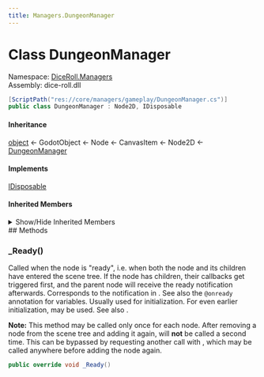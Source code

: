 ```yaml
---
title: Managers.DungeonManager
---
```


# <a id="DiceRoll_Managers_DungeonManager"></a> Class DungeonManager

Namespace: [DiceRoll.Managers](DiceRoll.Managers.md)  
Assembly: dice\-roll.dll  

```csharp
[ScriptPath("res://core/managers/gameplay/DungeonManager.cs")]
public class DungeonManager : Node2D, IDisposable
```

#### Inheritance

[object](https://learn.microsoft.com/dotnet/api/system.object) ← 
GodotObject ← 
Node ← 
CanvasItem ← 
Node2D ← 
[DungeonManager](DiceRoll.Managers.DungeonManager.md)

#### Implements

[IDisposable](https://learn.microsoft.com/dotnet/api/system.idisposable)

#### Inherited Members

<details>
<summary>Show/Hide Inherited Members</summary>

Node2D.Rotate\(float\),   
Node2D.MoveLocalX\(float, bool\),   
Node2D.MoveLocalY\(float, bool\),   
Node2D.Translate\(Vector2\),   
Node2D.GlobalTranslate\(Vector2\),   
Node2D.ApplyScale\(Vector2\),   
Node2D.LookAt\(Vector2\),   
Node2D.GetAngleTo\(Vector2\),   
Node2D.ToLocal\(Vector2\),   
Node2D.ToGlobal\(Vector2\),   
Node2D.GetRelativeTransformToParent\(Node\),   
Node2D.InvokeGodotClassMethod\(in godot\_string\_name, NativeVariantPtrArgs, out godot\_variant\),   
Node2D.HasGodotClassMethod\(in godot\_string\_name\),   
Node2D.HasGodotClassSignal\(in godot\_string\_name\),   
Node2D.Position,   
Node2D.Rotation,   
Node2D.RotationDegrees,   
Node2D.Scale,   
Node2D.Skew,   
Node2D.Transform,   
Node2D.GlobalPosition,   
Node2D.GlobalRotation,   
Node2D.GlobalRotationDegrees,   
Node2D.GlobalScale,   
Node2D.GlobalSkew,   
Node2D.GlobalTransform,   
CanvasItem.NotificationTransformChanged,   
CanvasItem.NotificationLocalTransformChanged,   
CanvasItem.NotificationDraw,   
CanvasItem.NotificationVisibilityChanged,   
CanvasItem.NotificationEnterCanvas,   
CanvasItem.NotificationExitCanvas,   
CanvasItem.NotificationWorld2DChanged,   
CanvasItem.\_Draw\(\),   
CanvasItem.GetCanvasItem\(\),   
CanvasItem.IsVisibleInTree\(\),   
CanvasItem.Show\(\),   
CanvasItem.Hide\(\),   
CanvasItem.QueueRedraw\(\),   
CanvasItem.MoveToFront\(\),   
CanvasItem.DrawLine\(Vector2, Vector2, Color, float, bool\),   
CanvasItem.DrawDashedLine\(Vector2, Vector2, Color, float, float, bool, bool\),   
CanvasItem.DrawPolyline\(Vector2\[\], Color, float, bool\),   
CanvasItem.DrawPolyline\(ReadOnlySpan\<Vector2\>, Color, float, bool\),   
CanvasItem.DrawPolylineColors\(Vector2\[\], Color\[\], float, bool\),   
CanvasItem.DrawPolylineColors\(ReadOnlySpan\<Vector2\>, ReadOnlySpan\<Color\>, float, bool\),   
CanvasItem.DrawArc\(Vector2, float, float, float, int, Color, float, bool\),   
CanvasItem.DrawMultiline\(Vector2\[\], Color, float, bool\),   
CanvasItem.DrawMultiline\(ReadOnlySpan\<Vector2\>, Color, float, bool\),   
CanvasItem.DrawMultilineColors\(Vector2\[\], Color\[\], float, bool\),   
CanvasItem.DrawMultilineColors\(ReadOnlySpan\<Vector2\>, ReadOnlySpan\<Color\>, float, bool\),   
CanvasItem.DrawRect\(Rect2, Color, bool, float, bool\),   
CanvasItem.DrawCircle\(Vector2, float, Color, bool, float, bool\),   
CanvasItem.DrawTexture\(Texture2D, Vector2, Color?\),   
CanvasItem.DrawTextureRect\(Texture2D, Rect2, bool, Color?, bool\),   
CanvasItem.DrawTextureRectRegion\(Texture2D, Rect2, Rect2, Color?, bool, bool\),   
CanvasItem.DrawMsdfTextureRectRegion\(Texture2D, Rect2, Rect2, Color?, double, double, double\),   
CanvasItem.DrawLcdTextureRectRegion\(Texture2D, Rect2, Rect2, Color?\),   
CanvasItem.DrawStyleBox\(StyleBox, Rect2\),   
CanvasItem.DrawPrimitive\(Vector2\[\], Color\[\], Vector2\[\], Texture2D\),   
CanvasItem.DrawPrimitive\(ReadOnlySpan\<Vector2\>, ReadOnlySpan\<Color\>, ReadOnlySpan\<Vector2\>, Texture2D\),   
CanvasItem.DrawPolygon\(Vector2\[\], Color\[\], Vector2\[\], Texture2D\),   
CanvasItem.DrawPolygon\(ReadOnlySpan\<Vector2\>, ReadOnlySpan\<Color\>, ReadOnlySpan\<Vector2\>, Texture2D\),   
CanvasItem.DrawColoredPolygon\(Vector2\[\], Color, Vector2\[\], Texture2D\),   
CanvasItem.DrawColoredPolygon\(ReadOnlySpan\<Vector2\>, Color, ReadOnlySpan\<Vector2\>, Texture2D\),   
CanvasItem.DrawString\(Font, Vector2, string, HorizontalAlignment, float, int, Color?, TextServer.JustificationFlag, TextServer.Direction, TextServer.Orientation\),   
CanvasItem.DrawMultilineString\(Font, Vector2, string, HorizontalAlignment, float, int, int, Color?, TextServer.LineBreakFlag, TextServer.JustificationFlag, TextServer.Direction, TextServer.Orientation\),   
CanvasItem.DrawStringOutline\(Font, Vector2, string, HorizontalAlignment, float, int, int, Color?, TextServer.JustificationFlag, TextServer.Direction, TextServer.Orientation\),   
CanvasItem.DrawMultilineStringOutline\(Font, Vector2, string, HorizontalAlignment, float, int, int, int, Color?, TextServer.LineBreakFlag, TextServer.JustificationFlag, TextServer.Direction, TextServer.Orientation\),   
CanvasItem.DrawChar\(Font, Vector2, string, int, Color?\),   
CanvasItem.DrawCharOutline\(Font, Vector2, string, int, int, Color?\),   
CanvasItem.DrawMesh\(Mesh, Texture2D, Transform2D?, Color?\),   
CanvasItem.DrawMultimesh\(MultiMesh, Texture2D\),   
CanvasItem.DrawSetTransform\(Vector2, float, Vector2?\),   
CanvasItem.DrawSetTransformMatrix\(Transform2D\),   
CanvasItem.DrawAnimationSlice\(double, double, double, double\),   
CanvasItem.DrawEndAnimation\(\),   
CanvasItem.GetTransform\(\),   
CanvasItem.GetGlobalTransform\(\),   
CanvasItem.GetGlobalTransformWithCanvas\(\),   
CanvasItem.GetViewportTransform\(\),   
CanvasItem.GetViewportRect\(\),   
CanvasItem.GetCanvasTransform\(\),   
CanvasItem.GetScreenTransform\(\),   
CanvasItem.GetLocalMousePosition\(\),   
CanvasItem.GetGlobalMousePosition\(\),   
CanvasItem.GetCanvas\(\),   
CanvasItem.GetCanvasLayerNode\(\),   
CanvasItem.GetWorld2D\(\),   
CanvasItem.SetNotifyLocalTransform\(bool\),   
CanvasItem.IsLocalTransformNotificationEnabled\(\),   
CanvasItem.SetNotifyTransform\(bool\),   
CanvasItem.IsTransformNotificationEnabled\(\),   
CanvasItem.ForceUpdateTransform\(\),   
CanvasItem.MakeCanvasPositionLocal\(Vector2\),   
CanvasItem.MakeInputLocal\(InputEvent\),   
CanvasItem.SetVisibilityLayerBit\(uint, bool\),   
CanvasItem.GetVisibilityLayerBit\(uint\),   
CanvasItem.EmitSignalDraw\(\),   
CanvasItem.EmitSignalVisibilityChanged\(\),   
CanvasItem.EmitSignalHidden\(\),   
CanvasItem.EmitSignalItemRectChanged\(\),   
CanvasItem.InvokeGodotClassMethod\(in godot\_string\_name, NativeVariantPtrArgs, out godot\_variant\),   
CanvasItem.HasGodotClassMethod\(in godot\_string\_name\),   
CanvasItem.HasGodotClassSignal\(in godot\_string\_name\),   
CanvasItem.Visible,   
CanvasItem.Modulate,   
CanvasItem.SelfModulate,   
CanvasItem.ShowBehindParent,   
CanvasItem.TopLevel,   
CanvasItem.ClipChildren,   
CanvasItem.LightMask,   
CanvasItem.VisibilityLayer,   
CanvasItem.ZIndex,   
CanvasItem.ZAsRelative,   
CanvasItem.YSortEnabled,   
CanvasItem.TextureFilter,   
CanvasItem.TextureRepeat,   
CanvasItem.Material,   
CanvasItem.UseParentMaterial,   
CanvasItem.Draw,   
CanvasItem.VisibilityChanged,   
CanvasItem.Hidden,   
CanvasItem.ItemRectChanged,   
Node.NotificationEnterTree,   
Node.NotificationExitTree,   
Node.NotificationMovedInParent,   
Node.NotificationReady,   
Node.NotificationPaused,   
Node.NotificationUnpaused,   
Node.NotificationPhysicsProcess,   
Node.NotificationProcess,   
Node.NotificationParented,   
Node.NotificationUnparented,   
Node.NotificationSceneInstantiated,   
Node.NotificationDragBegin,   
Node.NotificationDragEnd,   
Node.NotificationPathRenamed,   
Node.NotificationChildOrderChanged,   
Node.NotificationInternalProcess,   
Node.NotificationInternalPhysicsProcess,   
Node.NotificationPostEnterTree,   
Node.NotificationDisabled,   
Node.NotificationEnabled,   
Node.NotificationResetPhysicsInterpolation,   
Node.NotificationEditorPreSave,   
Node.NotificationEditorPostSave,   
Node.NotificationWMMouseEnter,   
Node.NotificationWMMouseExit,   
Node.NotificationWMWindowFocusIn,   
Node.NotificationWMWindowFocusOut,   
Node.NotificationWMCloseRequest,   
Node.NotificationWMGoBackRequest,   
Node.NotificationWMSizeChanged,   
Node.NotificationWMDpiChange,   
Node.NotificationVpMouseEnter,   
Node.NotificationVpMouseExit,   
Node.NotificationOsMemoryWarning,   
Node.NotificationTranslationChanged,   
Node.NotificationWMAbout,   
Node.NotificationCrash,   
Node.NotificationOsImeUpdate,   
Node.NotificationApplicationResumed,   
Node.NotificationApplicationPaused,   
Node.NotificationApplicationFocusIn,   
Node.NotificationApplicationFocusOut,   
Node.NotificationTextServerChanged,   
Node.GetNode\<T\>\(NodePath\),   
Node.GetNodeOrNull\<T\>\(NodePath\),   
Node.GetChild\<T\>\(int, bool\),   
Node.GetChildOrNull\<T\>\(int, bool\),   
Node.GetOwner\<T\>\(\),   
Node.GetOwnerOrNull\<T\>\(\),   
Node.GetParent\<T\>\(\),   
Node.GetParentOrNull\<T\>\(\),   
Node.\_EnterTree\(\),   
Node.\_ExitTree\(\),   
Node.\_GetConfigurationWarnings\(\),   
Node.\_Input\(InputEvent\),   
Node.\_PhysicsProcess\(double\),   
Node.\_Process\(double\),   
Node.\_Ready\(\),   
Node.\_ShortcutInput\(InputEvent\),   
Node.\_UnhandledInput\(InputEvent\),   
Node.\_UnhandledKeyInput\(InputEvent\),   
Node.PrintOrphanNodes\(\),   
Node.AddSibling\(Node, bool\),   
Node.AddChild\(Node, bool, Node.InternalMode\),   
Node.RemoveChild\(Node\),   
Node.Reparent\(Node, bool\),   
Node.GetChildCount\(bool\),   
Node.GetChildren\(bool\),   
Node.GetChild\(int, bool\),   
Node.HasNode\(NodePath\),   
Node.GetNode\(NodePath\),   
Node.GetNodeOrNull\(NodePath\),   
Node.GetParent\(\),   
Node.FindChild\(string, bool, bool\),   
Node.FindChildren\(string, string, bool, bool\),   
Node.FindParent\(string\),   
Node.HasNodeAndResource\(NodePath\),   
Node.GetNodeAndResource\(NodePath\),   
Node.IsInsideTree\(\),   
Node.IsPartOfEditedScene\(\),   
Node.IsAncestorOf\(Node\),   
Node.IsGreaterThan\(Node\),   
Node.GetPath\(\),   
Node.GetPathTo\(Node, bool\),   
Node.AddToGroup\(StringName, bool\),   
Node.RemoveFromGroup\(StringName\),   
Node.IsInGroup\(StringName\),   
Node.MoveChild\(Node, int\),   
Node.GetGroups\(\),   
Node.GetIndex\(bool\),   
Node.PrintTree\(\),   
Node.PrintTreePretty\(\),   
Node.GetTreeString\(\),   
Node.GetTreeStringPretty\(\),   
Node.PropagateNotification\(int\),   
Node.PropagateCall\(StringName, Array, bool\),   
Node.SetPhysicsProcess\(bool\),   
Node.GetPhysicsProcessDeltaTime\(\),   
Node.IsPhysicsProcessing\(\),   
Node.GetProcessDeltaTime\(\),   
Node.SetProcess\(bool\),   
Node.IsProcessing\(\),   
Node.SetProcessInput\(bool\),   
Node.IsProcessingInput\(\),   
Node.SetProcessShortcutInput\(bool\),   
Node.IsProcessingShortcutInput\(\),   
Node.SetProcessUnhandledInput\(bool\),   
Node.IsProcessingUnhandledInput\(\),   
Node.SetProcessUnhandledKeyInput\(bool\),   
Node.IsProcessingUnhandledKeyInput\(\),   
Node.CanProcess\(\),   
Node.SetDisplayFolded\(bool\),   
Node.IsDisplayedFolded\(\),   
Node.SetProcessInternal\(bool\),   
Node.IsProcessingInternal\(\),   
Node.SetPhysicsProcessInternal\(bool\),   
Node.IsPhysicsProcessingInternal\(\),   
Node.IsPhysicsInterpolated\(\),   
Node.IsPhysicsInterpolatedAndEnabled\(\),   
Node.ResetPhysicsInterpolation\(\),   
Node.SetTranslationDomainInherited\(\),   
Node.GetWindow\(\),   
Node.GetLastExclusiveWindow\(\),   
Node.GetTree\(\),   
Node.CreateTween\(\),   
Node.Duplicate\(int\),   
Node.ReplaceBy\(Node, bool\),   
Node.SetSceneInstanceLoadPlaceholder\(bool\),   
Node.GetSceneInstanceLoadPlaceholder\(\),   
Node.SetEditableInstance\(Node, bool\),   
Node.IsEditableInstance\(Node\),   
Node.GetViewport\(\),   
Node.QueueFree\(\),   
Node.RequestReady\(\),   
Node.IsNodeReady\(\),   
Node.SetMultiplayerAuthority\(int, bool\),   
Node.GetMultiplayerAuthority\(\),   
Node.IsMultiplayerAuthority\(\),   
Node.RpcConfig\(StringName, Variant\),   
Node.GetRpcConfig\(\),   
Node.Atr\(string, StringName\),   
Node.AtrN\(string, StringName, int, StringName\),   
Node.Rpc\(StringName, params Variant\[\]\),   
Node.Rpc\(StringName, ReadOnlySpan\<Variant\>\),   
Node.RpcId\(long, StringName, params Variant\[\]\),   
Node.RpcId\(long, StringName, ReadOnlySpan\<Variant\>\),   
Node.UpdateConfigurationWarnings\(\),   
Node.CallDeferredThreadGroup\(StringName, params Variant\[\]\),   
Node.CallDeferredThreadGroup\(StringName, ReadOnlySpan\<Variant\>\),   
Node.SetDeferredThreadGroup\(StringName, Variant\),   
Node.NotifyDeferredThreadGroup\(int\),   
Node.CallThreadSafe\(StringName, params Variant\[\]\),   
Node.CallThreadSafe\(StringName, ReadOnlySpan\<Variant\>\),   
Node.SetThreadSafe\(StringName, Variant\),   
Node.NotifyThreadSafe\(int\),   
Node.EmitSignalReady\(\),   
Node.EmitSignalRenamed\(\),   
Node.EmitSignalTreeEntered\(\),   
Node.EmitSignalTreeExiting\(\),   
Node.EmitSignalTreeExited\(\),   
Node.EmitSignalChildEnteredTree\(Node\),   
Node.EmitSignalChildExitingTree\(Node\),   
Node.EmitSignalChildOrderChanged\(\),   
Node.EmitSignalReplacingBy\(Node\),   
Node.EmitSignalEditorDescriptionChanged\(Node\),   
Node.EmitSignalEditorStateChanged\(\),   
Node.InvokeGodotClassMethod\(in godot\_string\_name, NativeVariantPtrArgs, out godot\_variant\),   
Node.HasGodotClassMethod\(in godot\_string\_name\),   
Node.HasGodotClassSignal\(in godot\_string\_name\),   
Node.Name,   
Node.UniqueNameInOwner,   
Node.SceneFilePath,   
Node.Owner,   
Node.Multiplayer,   
Node.ProcessMode,   
Node.ProcessPriority,   
Node.ProcessPhysicsPriority,   
Node.ProcessThreadGroup,   
Node.ProcessThreadGroupOrder,   
Node.ProcessThreadMessages,   
Node.PhysicsInterpolationMode,   
Node.AutoTranslateMode,   
Node.EditorDescription,   
Node.Ready,   
Node.Renamed,   
Node.TreeEntered,   
Node.TreeExiting,   
Node.TreeExited,   
Node.ChildEnteredTree,   
Node.ChildExitingTree,   
Node.ChildOrderChanged,   
Node.ReplacingBy,   
Node.EditorDescriptionChanged,   
Node.EditorStateChanged,   
GodotObject.NotificationPostinitialize,   
GodotObject.NotificationPredelete,   
GodotObject.NotificationExtensionReloaded,   
GodotObject.InstanceFromId\(ulong\),   
GodotObject.IsInstanceIdValid\(ulong\),   
GodotObject.IsInstanceValid\(GodotObject?\),   
GodotObject.WeakRef\(GodotObject?\),   
GodotObject.Dispose\(\),   
GodotObject.Dispose\(bool\),   
GodotObject.ToString\(\),   
GodotObject.ToSignal\(GodotObject, StringName\),   
GodotObject.\_Get\(StringName\),   
GodotObject.\_GetPropertyList\(\),   
GodotObject.\_IterGet\(Variant\),   
GodotObject.\_IterInit\(Array\),   
GodotObject.\_IterNext\(Array\),   
GodotObject.\_Notification\(int\),   
GodotObject.\_PropertyCanRevert\(StringName\),   
GodotObject.\_PropertyGetRevert\(StringName\),   
GodotObject.\_Set\(StringName, Variant\),   
GodotObject.\_ValidateProperty\(Dictionary\),   
GodotObject.Free\(\),   
GodotObject.GetClass\(\),   
GodotObject.IsClass\(string\),   
GodotObject.Set\(StringName, Variant\),   
GodotObject.Get\(StringName\),   
GodotObject.SetIndexed\(NodePath, Variant\),   
GodotObject.GetIndexed\(NodePath\),   
GodotObject.GetPropertyList\(\),   
GodotObject.GetMethodList\(\),   
GodotObject.PropertyCanRevert\(StringName\),   
GodotObject.PropertyGetRevert\(StringName\),   
GodotObject.Notification\(int, bool\),   
GodotObject.GetInstanceId\(\),   
GodotObject.SetScript\(Variant\),   
GodotObject.GetScript\(\),   
GodotObject.SetMeta\(StringName, Variant\),   
GodotObject.RemoveMeta\(StringName\),   
GodotObject.GetMeta\(StringName, Variant\),   
GodotObject.HasMeta\(StringName\),   
GodotObject.GetMetaList\(\),   
GodotObject.AddUserSignal\(string, Array\),   
GodotObject.HasUserSignal\(StringName\),   
GodotObject.RemoveUserSignal\(StringName\),   
GodotObject.EmitSignal\(StringName, params Variant\[\]\),   
GodotObject.EmitSignal\(StringName, ReadOnlySpan\<Variant\>\),   
GodotObject.Call\(StringName, params Variant\[\]\),   
GodotObject.Call\(StringName, ReadOnlySpan\<Variant\>\),   
GodotObject.CallDeferred\(StringName, params Variant\[\]\),   
GodotObject.CallDeferred\(StringName, ReadOnlySpan\<Variant\>\),   
GodotObject.SetDeferred\(StringName, Variant\),   
GodotObject.Callv\(StringName, Array\),   
GodotObject.HasMethod\(StringName\),   
GodotObject.GetMethodArgumentCount\(StringName\),   
GodotObject.HasSignal\(StringName\),   
GodotObject.GetSignalList\(\),   
GodotObject.GetSignalConnectionList\(StringName\),   
GodotObject.GetIncomingConnections\(\),   
GodotObject.Connect\(StringName, Callable, uint\),   
GodotObject.Disconnect\(StringName, Callable\),   
GodotObject.IsConnected\(StringName, Callable\),   
GodotObject.HasConnections\(StringName\),   
GodotObject.SetBlockSignals\(bool\),   
GodotObject.IsBlockingSignals\(\),   
GodotObject.NotifyPropertyListChanged\(\),   
GodotObject.SetMessageTranslation\(bool\),   
GodotObject.CanTranslateMessages\(\),   
GodotObject.Tr\(StringName, StringName\),   
GodotObject.TrN\(StringName, StringName, int, StringName\),   
GodotObject.GetTranslationDomain\(\),   
GodotObject.SetTranslationDomain\(StringName\),   
GodotObject.IsQueuedForDeletion\(\),   
GodotObject.CancelFree\(\),   
GodotObject.EmitSignalScriptChanged\(\),   
GodotObject.EmitSignalPropertyListChanged\(\),   
GodotObject.InvokeGodotClassMethod\(in godot\_string\_name, NativeVariantPtrArgs, out godot\_variant\),   
GodotObject.HasGodotClassMethod\(in godot\_string\_name\),   
GodotObject.HasGodotClassSignal\(in godot\_string\_name\),   
GodotObject.NativeInstance,   
GodotObject.ScriptChanged,   
GodotObject.PropertyListChanged,   
[object.Equals\(object?\)](https://learn.microsoft.com/dotnet/api/system.object.equals\#system\-object\-equals\(system\-object\)),   
[object.Equals\(object?, object?\)](https://learn.microsoft.com/dotnet/api/system.object.equals\#system\-object\-equals\(system\-object\-system\-object\)),   
[object.GetHashCode\(\)](https://learn.microsoft.com/dotnet/api/system.object.gethashcode),   
[object.GetType\(\)](https://learn.microsoft.com/dotnet/api/system.object.gettype),   
[object.MemberwiseClone\(\)](https://learn.microsoft.com/dotnet/api/system.object.memberwiseclone),   
[object.ReferenceEquals\(object?, object?\)](https://learn.microsoft.com/dotnet/api/system.object.referenceequals),   
[object.ToString\(\)](https://learn.microsoft.com/dotnet/api/system.object.tostring)

</details>
## Methods

### <a id="DiceRoll_Managers_DungeonManager__Ready"></a> \_Ready\(\)

Called when the node is "ready", i.e. when both the node and its children have entered the scene tree. If the node has children, their <xref href="Godot.Node._Ready" data-throw-if-not-resolved="false"></xref> callbacks get triggered first, and the parent node will receive the ready notification afterwards.
Corresponds to the <xref href="Godot.Node.NotificationReady" data-throw-if-not-resolved="false"></xref> notification in <xref href="Godot.GodotObject._Notification(System.Int32)" data-throw-if-not-resolved="false"></xref>. See also the <code>@onready</code> annotation for variables.
Usually used for initialization. For even earlier initialization, <xref href="Godot.GodotObject.%23ctor" data-throw-if-not-resolved="false"></xref> may be used. See also <xref href="Godot.Node._EnterTree" data-throw-if-not-resolved="false"></xref>.

  <b>Note:</b> This method may be called only once for each node. After removing a node from the scene tree and adding it again, <xref href="Godot.Node._Ready" data-throw-if-not-resolved="false"></xref> will <b>not</b> be called a second time. This can be bypassed by requesting another call with <xref href="Godot.Node.RequestReady" data-throw-if-not-resolved="false"></xref>, which may be called anywhere before adding the node again.

```csharp
public override void _Ready()
```

